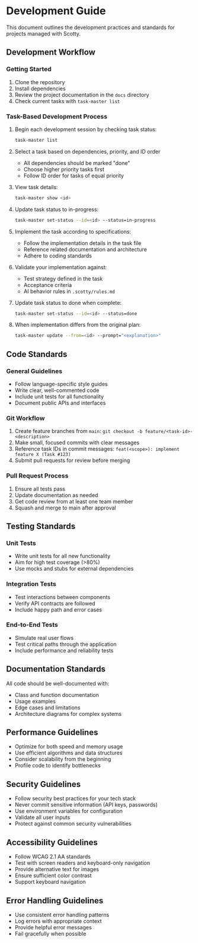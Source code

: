 # Development Guide

This document outlines the development practices and standards for projects managed with Scotty.

## Development Workflow

### Getting Started

1. Clone the repository
2. Install dependencies
3. Review the project documentation in the `docs` directory
4. Check current tasks with `task-master list`

### Task-Based Development Process

1. Begin each development session by checking task status:
   ```bash
   task-master list
   ```

2. Select a task based on dependencies, priority, and ID order
   - All dependencies should be marked "done"
   - Choose higher priority tasks first
   - Follow ID order for tasks of equal priority

3. View task details:
   ```bash
   task-master show <id>
   ```

4. Update task status to in-progress:
   ```bash
   task-master set-status --id=<id> --status=in-progress
   ```

5. Implement the task according to specifications:
   - Follow the implementation details in the task file
   - Reference related documentation and architecture
   - Adhere to coding standards

6. Validate your implementation against:
   - Test strategy defined in the task
   - Acceptance criteria
   - AI behavior rules in `.scotty/rules.md`

7. Update task status to done when complete:
   ```bash
   task-master set-status --id=<id> --status=done
   ```

8. When implementation differs from the original plan:
   ```bash
   task-master update --from=<id> --prompt="<explanation>"
   ```

## Code Standards

### General Guidelines

- Follow language-specific style guides
- Write clear, well-commented code
- Include unit tests for all functionality
- Document public APIs and interfaces

### Git Workflow

1. Create feature branches from `main`: `git checkout -b feature/<task-id>-<description>`
2. Make small, focused commits with clear messages
3. Reference task IDs in commit messages: `feat(<scope>): implement feature X (Task #123)`
4. Submit pull requests for review before merging

### Pull Request Process

1. Ensure all tests pass
2. Update documentation as needed
3. Get code review from at least one team member
4. Squash and merge to main after approval

## Testing Standards

### Unit Tests

- Write unit tests for all new functionality
- Aim for high test coverage (>80%)
- Use mocks and stubs for external dependencies

### Integration Tests

- Test interactions between components
- Verify API contracts are followed
- Include happy path and error cases

### End-to-End Tests

- Simulate real user flows
- Test critical paths through the application
- Include performance and reliability tests

## Documentation Standards

All code should be well-documented with:

- Class and function documentation
- Usage examples
- Edge cases and limitations
- Architecture diagrams for complex systems

## Performance Guidelines

- Optimize for both speed and memory usage
- Use efficient algorithms and data structures
- Consider scalability from the beginning
- Profile code to identify bottlenecks

## Security Guidelines

- Follow security best practices for your tech stack
- Never commit sensitive information (API keys, passwords)
- Use environment variables for configuration
- Validate all user inputs
- Protect against common security vulnerabilities

## Accessibility Guidelines

- Follow WCAG 2.1 AA standards
- Test with screen readers and keyboard-only navigation
- Provide alternative text for images
- Ensure sufficient color contrast
- Support keyboard navigation

## Error Handling Guidelines

- Use consistent error handling patterns
- Log errors with appropriate context
- Provide helpful error messages
- Fail gracefully when possible
